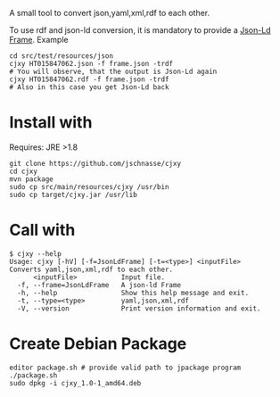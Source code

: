 A small tool to convert json,yaml,xml,rdf to each other.

To use rdf and json-ld conversion, it is mandatory to provide a [Json-Ld Frame](https://w3c.github.io/json-ld-framing/).
Example

```
cd src/test/resources/json
cjxy HT015847062.json -f frame.json -trdf
# You will observe, that the output is Json-Ld again
cjxy HT015847062.rdf -f frame.json -trdf
# Also in this case you get Json-Ld back
```

# Install with

Requires: JRE >1.8

```
git clone https://github.com/jschnasse/cjxy
cd cjxy
mvn package
sudo cp src/main/resources/cjxy /usr/bin
sudo cp target/cjxy.jar /usr/lib
```

# Call with

```
$ cjxy --help
Usage: cjxy [-hV] [-f=JsonLdFrame] [-t=<type>] <inputFile>
Converts yaml,json,xml,rdf to each other.
      <inputFile>           Input file.
  -f, --frame=JsonLdFrame   A json-ld Frame
  -h, --help                Show this help message and exit.
  -t, --type=<type>         yaml,json,xml,rdf
  -V, --version             Print version information and exit.
```

# Create Debian Package
```
editor package.sh # provide valid path to jpackage program
./package.sh
sudo dpkg -i cjxy_1.0-1_amd64.deb
```
